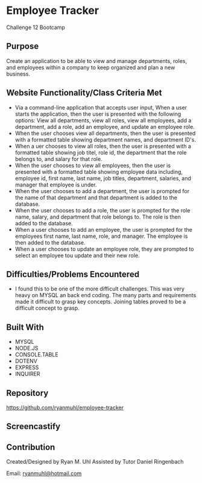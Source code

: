 
# Employee Tracker
Challenge 12 Bootcamp

## Purpose
Create an application to be able to view and manage departments, roles, and employees within a company to keep organized and plan a new business.

## Website Functionality/Class Criteria Met
* Via a command-line application that accepts user input,  When a user starts the application, then the user is presented with the following options: View all departments, view all roles, view all employees, add a department, add a role, add an employee, and update an employee role.
* When the user chooses view all departments, then the user is presented with a formatted table showing department names, and department ID's.
* When a uer chooses to view all roles, then the user is presented with a formatted table showing job titel, role id, the department that the role belongs to, and salary for that role.
* When the user chooses to view all employees, then the user is presented with a formatted table showing employee data including, employee id, first name, last name, job titles, department, salaries, and manager that employee is under.
* When the user chooses to add a department,  the user is prompted for the name of that department and that department is added to the database.
* When the user chooses to add a role, the user is prompted for the role name, salary, and department that role belongs to.  The role is then added to the database.
* When a user chooses to add an employee, the user is prompted for the employees first name, last name, role, and manager.  The employee is then added to the database.
* When a user chooses to update an employee role,  they are prompted to select an employee tou update and their new role.


## Difficulties/Problems Encountered
* I found this to be one of the more difficult challenges.  This was very heavy on MYSQL an back end coding.  The many parts and requirements made it difficult to grasp key concepts.  Joining tables proved to be a difficult concept to grasp.

## Built With
* MYSQL
* NODE.JS
* CONSOLE.TABLE
* DOTENV
* EXPRESS
* INQUIRER


## Repository
https://github.com/ryanmuhl/employee-tracker

## Screencastify


## Contribution
Created/Designed by Ryan M. Uhl
Assisted by Tutor Daniel Ringenbach

Email: ryanmuhl@hotmail.com